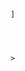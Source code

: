 <snippet>
    <content><![CDATA][
    # ${1: Snake}
    
    ]
    
    
    
    
    >
    
    


